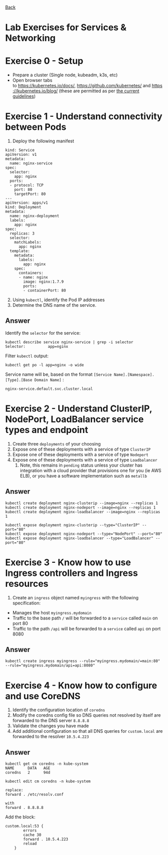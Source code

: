 [Back](../README.md)

Lab Exercises for Services & Networking
=======================================

Exercise 0 - Setup
==================

-   Prepare a cluster (Single node, kubeadm, k3s, etc)
-   Open browser tabs to <https://kubernetes.io/docs/>, <https://github.com/kubernetes/> and <https://kubernetes.io/blog/> (these are permitted as per [the current guidelines](https://docs.linuxfoundation.org/tc-docs/certification/certification-resources-allowed#certified-kubernetes-administrator-cka-and-cerified-kubernetes-application-developer-ckad))

[](https://github.com/David-VTUK/CKA-StudyGuide/blob/master/LabGuide/03-Services%20%26%20Networking.md#exercise-1---understand-connectivity-between-pods)

Exercise 1 - Understand connectivity between Pods
=================================================

1.  Deploy the following manifest
```
kind: Service
apiVersion: v1
metadata:
  name: nginx-service
spec:
  selector:
    app: nginx
  ports:
  - protocol: TCP
    port: 80
    targetPort: 80
---
apiVersion: apps/v1
kind: Deployment
metadata:
  name: nginx-deployment
  labels:
    app: nginx
spec:
  replicas: 3
  selector:
    matchLabels:
      app: nginx
  template:
    metadata:
      labels:
        app: nginx
    spec:
      containers:
      - name: nginx
        image: nginx:1.7.9
        ports:
        - containerPort: 80
```
2.  Using `kubectl`, identify the Pod IP addresses
3.  Determine the DNS name of the service.

## Answer

Identify the `selector` for the service:

```source-shell
kubectl describe service nginx-service | grep -i selector
Selector:          app=nginx
```

Filter `kubectl` output:

```source-shell
kubectl get po -l app=nginx -o wide
```

Service name will be, based on the format `[Service Name].[Namespace].[Type].[Base Domain Name]` :

```source-shell
nginx-service.default.svc.cluster.local
```

Exercise 2 - Understand ClusterIP, NodePort, LoadBalancer service types and endpoint
====================================================================================

1.  Create three `deployments` of your choosing
2.  Expose one of these deployments with a service of type `ClusterIP`
3.  Expose one of these deployments with a service of type `Nodeport`
4.  Expose one of these deployments with a service of type `Loadbalancer`
    1.  Note, this remains in `pending` status unless your cluster has integration with a cloud provider that provisions one for you (ie AWS ELB), or you have a software implementation such as `metallb`

## Answer

```source-shell
kubectl create deployment nginx-clusterip --image=nginx --replicas 1
kubectl create deployment nginx-nodeport --image=nginx --replicas 1
kubectl create deployment nginx-loadbalancer --image=nginx --replicas 1
```

```source-shell
kubectl expose deployment nginx-clusterip --type="ClusterIP" --port="80"
kubectl expose deployment nginx-nodeport --type="NodePort" --port="80"
kubectl expose deployment nginx-loadbalancer --type="LoadBalancer" --port="80"
```

Exercise 3 - Know how to use Ingress controllers and Ingress resources
======================================================================

1.  Create an `ingress` object named `myingress` with the following specification:

-   Manages the host `myingress.mydomain`
-   Traffic to the base path `/` will be forwarded to a `service` called `main` on port 80
-   Traffic to the path `/api` will be forwarded to a `service` called `api` on port 8080

## Answer 

```
kubectl create ingress myingress --rule="myingress.mydomain/=main:80" --rule="myingress.mydomain/api=api:8080"

```

Exercise 4 - Know how to configure and use CoreDNS
====================================================

1.  Identify the configuration location of `coredns`
2.  Modify the coredns config file so DNS queries not resolved by itself are forwarded to the DNS server `8.8.8.8`
3.  Validate the changes you have made
4.  Add additional configuration so that all DNS queries for `custom.local` are forwarded to the resolver `10.5.4.223`

## Answer
```source-shell
kubectl get cm coredns -n kube-system
NAME      DATA   AGE
coredns   2      94d
```

```source-shell
kubectl edit cm coredns -n kube-system

replace:
forward . /etc/resolv.conf

with
forward . 8.8.8.8
```

Add the block:

```source-shell
custom.local:53 {
        errors
        cache 30
        forward . 10.5.4.223
        reload
    }
```